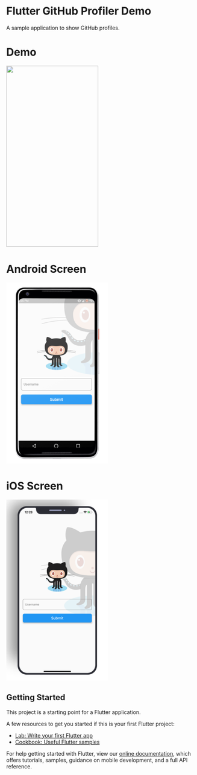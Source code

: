 # Flutter GitHub Profiler Demo

A sample application to show GitHub profiles. 

# Demo
<img height="480px" width="244px" src="https://github.com/flutter-devs/flutter_github_profiler/blob/master/screens/demo.gif">



# Android Screen
<img height="480px" src="https://github.com/flutter-devs/flutter_github_profiler/blob/master/screens/android1.png"> 


# iOS Screen
<img height="480px" src="https://github.com/flutter-devs/flutter_github_profiler/blob/master/screens/iphone1.png">


## Getting Started

This project is a starting point for a Flutter application.

A few resources to get you started if this is your first Flutter project:

- [Lab: Write your first Flutter app](https://flutter.dev/docs/get-started/codelab)
- [Cookbook: Useful Flutter samples](https://flutter.dev/docs/cookbook)

For help getting started with Flutter, view our 
[online documentation](https://flutter.dev/docs), which offers tutorials, 
samples, guidance on mobile development, and a full API reference.
